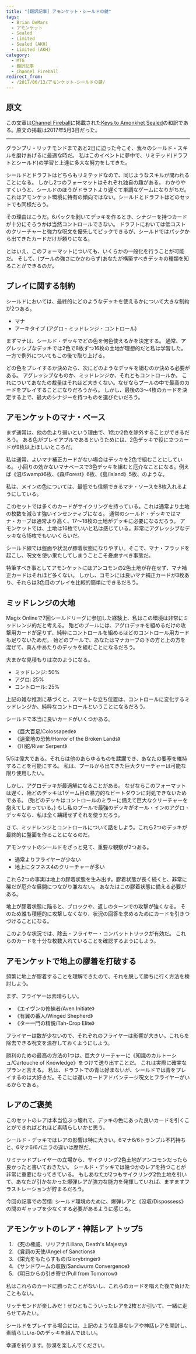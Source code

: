 ```yaml
---
title: "[翻訳記事] アモンケット・シールドの鍵"
tags:
  - Brian DeMars
  - アモンケット
  - Sealed
  - Limited
  - Sealed (AKH)
  - Limited (AKH)
category:
  - MTG
  - 翻訳記事
  - Channel Fireball
redirect_from:
  - /2017/06/13/アモンケット-シールドの鍵/
---
```


## 原文

この文章は[Channel Fireball](http://www.channelfireball.com/)に掲載された[Keys to Amonkhet Sealed](https://www.channelfireball.com/articles/keys-to-amonkhet-sealed/)の和訳である。原文の掲載は2017年5月3日だった。

<!-- more -->

----

グランプリ・リッチモンドまであと2日に迫った今こそ、我々のシールド・スキルを磨けあげるに最適な時だ。
私はこのイベントに夢中で、リミテッド(ドラフトとシールド)の学習と上達に多大な努力をしてきた。

シールドとドラフトはどちらもリミテッドなので、同じようなスキルが問われることになる。
しかし2つのフォーマットはそれぞれ独自の趣がある。
わかりやすくいうと、シールドのほうがドラフトより遅くて単調なゲームになりがちだ。
これはアモンケット環境に特有の傾向ではない。シールドとドラフトはどのセットでも同様だろう。

その理由はこうだ。6パックを剥いてデッキを作るとき、シナジーを持つカードが十分にそろうかは当然コントロールできない。
ドラフトにおいては低コストのクリーチャーと強力な呪文を優先してピックできるが、シールドではパックから出てきたカードだけが頼りになる。

とはいえ、このフォーマットについても、いくらかの一般化を行うことが可能だ。
そして、(プールの強さにかかわらず)あなたが構築すべきデッキの種類を知ることができるのだ。

## プレイに関する制約

シールドにおいては、最終的にどのようなデッキを使えるかについて大きな制約が2つある。

  * マナ
  * アーキタイプ (アグロ・ミッドレンジ・コントロール)

まずマナは、シールド・デッキでどの色を何色使えるかを決定する。
通常、アグレッシブなデッキでは2色で8枚ずつ16枚の土地が理想的だと私は学習した。
一方で例外についてもこの後で取り上げる。

どの色をプレイするか決めたら、次にどのようなデッキを組むのか決める必要がある。
アグレッシブなものか、ミッドレンジか、それともコントロールか。
これについてあなたの裁量はそれほど大きくない。なぜならプールの中で最高のカードをプレイすることになりだろうから。
しかし、最後の3～4枚のカードを決定する上で、最大のシナジーを持つものを選びたいだろう。

## アモンケットのマナ・ベース

まず通常は、他の色より弱いという理由で、1色か2色を除外することができるだろう。
ある色がプレイアブルであるというためには、2色デッキで役に立つカードが9枚以上ほしいところだ。

私は通常、よいマナ補正カードがない場合はデッキを2色で組むことにしている。
小回りの効かないマナベースで3色デッキを組むと厄介なことになる。例えば《沼/Swamp》6枚、《森/Forest》6枚、《島/Island》5枚、のような。

私は、メインの色については、最低でも信頼できるマナ・ソースを8枚入れるようにしている。

このセットでは多くのカードがサイクリングを持っている。これは通常より土地の枚数を減らす強いインセンティブになる。
通常のシールド・デッキではマナ・カーブは通常より高く、17～18枚の土地がデッキに必要になるだろう。
アモンケットでは、土地は16枚でいいと私は感じている。非常にアグレッシブなデッキなら15枚でもいいくらいだ。

シールド線では盤面や状況が膠着状態になりやすい。そこで、マナ・フラッドを起こし、呪文を使い果たしてしまうことこそ憂慮すべき事態だ。

特筆すべき事としてアモンケットにはアンコモンの2色土地が存在せず、マナ補正カードはそれほど多くない。
しかし、コモンには良いマナ補正カードが3枚あり、それらは3色目のプレイを比較的簡単にできるだろう。

## ミッドレンジの大地

Magix Onlineで7回シールドリーグに参加した経験上、私はこの環境は非常にミッドレンジ的だと考える。
殆どのプールには、アグロデッキを組めるだけの攻撃用カードが足りず、純粋にコントロールを組めるほどのコントロール用カードも足りないためだ。
殆どのプールで、あなたはマナカーブの下の方と上の方を混ぜて、真ん中あたりのデッキを組むことになるだろう。

大まかな見積もりは次のようになる。

  * ミッドレンジ: 50%
  * アグロ: 25%
  * コントロール: 25%

上記の雑な推測に基づくと、スマートな立ち位置は、コントロールに変化するミッドレンジか、純粋なコントロールということになるだろう。

シールドで本当に良いカードがいくつかある。

  * 《巨大百足/Colossapede》
  * 《遺棄地の恐怖/Horror of the Broken Lands》
  * 《川蛇/River Serpent》

5/5は偉大である。それらは他のあらゆるものを蹂躙でき、あなたの要塞を維持することを可能にする。
私は、プールから出てきた巨大クリーチャーは可能な限り使用したい。

しかし、アグロデッキが最適解になることがある。
なぜならこのフォーマットは遅く、殆どのデッキは1ゲーム目の暴力的なビートダウンに対処できないためである。
(殆どのデッキはコントロールのミラーに備えて巨大なクリーチャーを抱えてしまっている。)
もし私のプールで最強のデッキがオール・インのアグロ・デッキなら、私は全く躊躇せずそれを使うだろう。

さて、ミッドレンジとコントロールについて話をしよう。これら2つのデッキが最終的に盤面を作ることになるのだ。

アモンケットのシールドをざっと見て、重要な観察が2つある。

  * 通常よりフライヤーが少ない
  * 地上にタフネス4のクリーチャーが多い

これら2つの事実は地上の膠着状態を生み出す。膠着状態が長く続くと、非常に稀だが厄介な展開につながり兼ねない。
あなたはこの膠着状態に備える必要がある。

地上が膠着状態に陥ると、ブロックや、返しのターンでの攻撃が強くなる。
そのため誰も積極的に攻撃しなくなり、状況の回答を求めるためにカードを引きつづけることになる。

このような状況では、除去・フライヤー・コンバットトリックが有効だ。
これらのカードを十分な枚数入れていることを確認するようにしよう。

## アモンケットで地上の膠着を打破する

頻繁に地上が膠着することを理解できたので、それを脱して勝ちに行く方法を検討しよう。

まず、フライヤーは素晴らしい。

  * 《エイヴンの修練者/Aven Initiate》
  * 《有翼の番人/Winged Shepherd》
  * 《ター一門の精鋭/Tah-Crop Elite》

フライヤーは数が少ないので、それぞれのフライヤーは影響が大きい。これらを除去できる呪文を温存しておくようにしよう。

勝利のための最高の方法の1つは、巨大クリーチャーに《知識のカルトーシュ/Cartouche of Knowledge》をつけて送り出すことだ。
これは実際に確実なプランと言える。
私は、ドラフトでの青は好まないが、シールドでは青をプレイするのは大好きだ。そこには遅いカードアドバンテージ呪文とフライヤーがいるからである。

## レアのご褒美

このセットのレアは本当位ぶっ壊れで、デッキの色にあった良いカードを引くことができればどれほど素晴らしいかと思う。

シールド・デッキではレアの影響は特に大きい。6マナ6/6トランプル不朽持ちと、6マナ6/6バニラの違いは歴然だ。

リミテッドプレイヤーの立場から、サイクリング2色土地がアンコモンだったら良かったと書いておきたい。
シールド・デッキでは幾つかのレアを持つことが非常に重要になってきている。
もしあなたが2つもサイクリング2色土地を引いて、あなたが引かなかった爆弾レアが強力な能力を発揮していれば、ますますフラストレーションが貯まるだろう。

今回の記事での苦情: シールド環境のために、爆弾レアと《没収/Dispossess》の間のギャップを少なくする必要があるように感じる。

## アモンケットのレア・神話レア トップ5

  1. 《死の権威、リリアナ/Liliana, Death's Majesty》
  2. 《賞罰の天使/Angel of Sanctions》
  3. 《栄光をもたらすもの/Glorybringer》
  4. 《サンドワームの収斂/Sandwurm Convergence》
  5. 《明日からの引き寄せ/Pull from Tomorrow》

私はこれらのカードに勝ったことがないし、これらのカードを唱えた後で負けたこともない。

リッチモンドが楽しみだ！ぜひともこういったレアを2枚とか引いて、一緒に走らせてみたい。

シールドをプレイする場合には、上記のような乱暴なレアや神話レアを開封し、素晴らしいx-0のデッキを組んでほしい。

幸運を祈ります。砂漠を楽しんでください。
